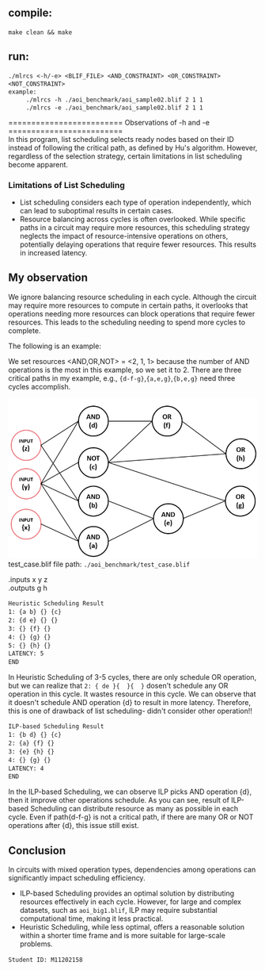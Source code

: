 ## compile:
    make clean && make

## run:
    ./mlrcs <-h/-e> <BLIF_FILE> <AND_CONSTRAINT> <OR_CONSTRAINT> <NOT_CONSTRAINT>
    example:
         ./mlrcs -h ./aoi_benchmark/aoi_sample02.blif 2 1 1
         ./mlrcs -e ./aoi_benchmark/aoi_sample02.blif 2 1 1

========================= Observations of -h and -e =========================  
In this program, list scheduling selects ready nodes based on their ID instead of following the critical path, as defined by Hu's algorithm. However, regardless of the selection strategy, certain limitations in list scheduling become apparent.
### Limitations of List Scheduling  
- List scheduling considers each type of operation independently, which can lead to suboptimal results in certain cases.
- Resource balancing across cycles is often overlooked. While specific paths in a circuit may require more resources, this scheduling strategy neglects the impact of resource-intensive operations on others, potentially delaying operations that require fewer resources. This results in increased latency.


## My observation  
We ignore balancing resource scheduling in each cycle. Although the circuit may require more resources to compute in certain paths, it overlooks that operations needing more resources can block operations that require fewer resources. This leads to the scheduling needing to spend more cycles to complete.

The following is an example:  

We set resources <AND,OR,NOT> = <2, 1, 1> because the number of AND operations is the most in this example, so we set it to 2.
There are three critical paths in my example, e.g., `{d-f-g}`,`{a,e,g}`,`{b,e,g}` need three cycles accomplish.


![alt text](image-1.png)  
test_case.blif file path: `./aoi_benchmark/test_case.blif`

.inputs x y z  
.outputs g h

```markdown
Heuristic Scheduling Result
1: {a b} {} {c} 
2: {d e} {} {} 
3: {} {f} {} 
4: {} {g} {} 
5: {} {h} {} 
LATENCY: 5
END
```


In Heuristic Scheduling of 3-5 cycles, there are only schedule OR operation,
but we can realize that `2: { de }{  }{  }` dosen't schedule any OR operation in this cycle. It wastes resource in this cycle.
We can observe that it doesn't schedule AND operation {d} to result in more latency.
Therefore, this is one of drawback of list scheduling- didn't consider other operation!!     
```markdown
ILP-based Scheduling Result
1: {b d} {} {c} 
2: {a} {f} {} 
3: {e} {h} {} 
4: {} {g} {} 
LATENCY: 4
END
```
In the ILP-based Scheduling, we can observe ILP picks AND operation {d}, then it improve other operations schedule.
As you can see, result of ILP-based Scheduling can distribute resource as many as possible in each cycle.
Even if path{d-f-g} is not a critical path, if there are many OR or NOT operations after {d}, this issue still exist.

## Conclusion  
In circuits with mixed operation types, dependencies among operations can significantly impact scheduling efficiency.

- ILP-based Scheduling provides an optimal solution by distributing resources effectively in each cycle. However, for large and complex datasets, such as `aoi_big1.blif`, ILP may require substantial computational time, making it less practical.
- Heuristic Scheduling, while less optimal, offers a reasonable solution within a shorter time frame and is more suitable for large-scale problems.
  
`Student ID: M11202158`
